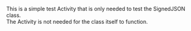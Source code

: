 This is a simple test Activity that is only needed to test the SignedJSON class.  
The Activity is not needed for the class itself to function.
